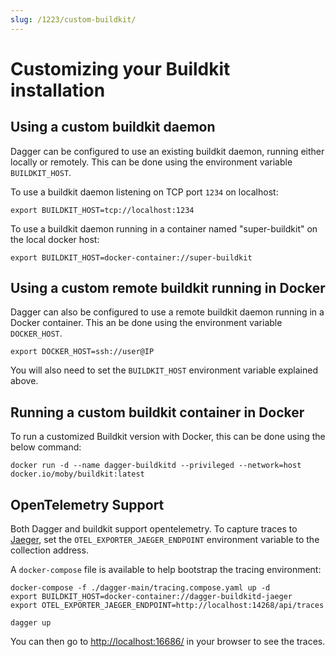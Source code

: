 ```yaml
---
slug: /1223/custom-buildkit/
---
```


# Customizing your Buildkit installation

## Using a custom buildkit daemon

Dagger can be configured to use an existing buildkit daemon, running either locally or remotely. This can be done using the environment variable `BUILDKIT_HOST`.

To use a buildkit daemon listening on TCP port `1234` on localhost:

```shell
export BUILDKIT_HOST=tcp://localhost:1234
```

To use a buildkit daemon running in a container named "super-buildkit" on the local docker host:

```shell
export BUILDKIT_HOST=docker-container://super-buildkit
```

## Using a custom remote buildkit running in Docker

Dagger can also be configured to use a remote buildkit daemon running in a Docker container. This an be done using the environment variable `DOCKER_HOST`.

```shell
export DOCKER_HOST=ssh://user@IP
```

You will also need to set the `BUILDKIT_HOST` environment variable explained above.

## Running a custom buildkit container in Docker

To run a customized Buildkit version with Docker, this can be done using the below command:

```shell
docker run -d --name dagger-buildkitd --privileged --network=host docker.io/moby/buildkit:latest
```

## OpenTelemetry Support

Both Dagger and buildkit support opentelemetry. To capture traces to
[Jaeger](https://github.com/jaegertracing/jaeger), set the `OTEL_EXPORTER_JAEGER_ENDPOINT` environment variable to the collection address.

A `docker-compose` file is available to help bootstrap the tracing environment:

```shell
docker-compose -f ./dagger-main/tracing.compose.yaml up -d
export BUILDKIT_HOST=docker-container://dagger-buildkitd-jaeger
export OTEL_EXPORTER_JAEGER_ENDPOINT=http://localhost:14268/api/traces

dagger up
```

You can then go to [http://localhost:16686/](http://localhost:16686/) in your browser to see the traces.
